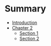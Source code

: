 # Summary

* [Introduction](README.md)
* [Chapter 2](chapter2/README.md)
   * [Section 1](chapter2/section1.md)
   * [Section 2](chapter2/section2.md)

